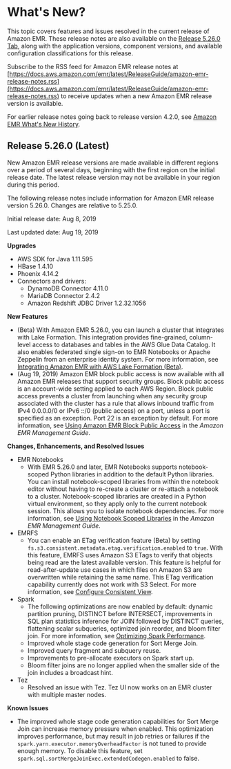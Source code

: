 # What's New?<a name="emr-whatsnew"></a>

This topic covers features and issues resolved in the current release of Amazon EMR\. These release notes are also available on the [Release 5\.26\.0 Tab](emr-release-5x.md#emr-5260-release), along with the application versions, component versions, and available configuration classifications for this release\.

Subscribe to the RSS feed for Amazon EMR release notes at [https://docs.aws.amazon.com/emr/latest/ReleaseGuide/amazon-emr-release-notes.rss](https://docs.aws.amazon.com/emr/latest/ReleaseGuide/amazon-emr-release-notes.rss) to receive updates when a new Amazon EMR release version is available\.

For earlier release notes going back to release version 4\.2\.0, see [Amazon EMR What's New History](emr-whatsnew-history.md)\.

## Release 5\.26\.0 \(Latest\)<a name="emr-5260-whatsnew"></a>

New Amazon EMR release versions are made available in different regions over a period of several days, beginning with the first region on the initial release date\. The latest release version may not be available in your region during this period\.

The following release notes include information for Amazon EMR release version 5\.26\.0\. Changes are relative to 5\.25\.0\.

Initial release date: Aug 8, 2019

Last updated date: Aug 19, 2019

**Upgrades**
+ AWS SDK for Java 1\.11\.595
+ HBase 1\.4\.10
+ Phoenix 4\.14\.2
+ Connectors and drivers:
  + DynamoDB Connector 4\.11\.0
  + MariaDB Connector 2\.4\.2
  + Amazon Redshift JDBC Driver 1\.2\.32\.1056

**New Features**
+ \(Beta\) With Amazon EMR 5\.26\.0, you can launch a cluster that integrates with Lake Formation\. This integration provides fine\-grained, column\-level access to databases and tables in the AWS Glue Data Catalog\. It also enables federated single sign\-on to EMR Notebooks or Apache Zeppelin from an enterprise identity system\. For more information, see [Integrating Amazon EMR with AWS Lake Formation \(Beta\)](https://docs.aws.amazon.com/emr/latest/ManagementGuide/emr-lake-formation.html)\.
+ \(Aug 19, 2019\) Amazon EMR block public access is now available with all Amazon EMR releases that support security groups\. Block public access is an account\-wide setting applied to each AWS Region\. Block public access prevents a cluster from launching when any security group associated with the cluster has a rule that allows inbound traffic from IPv4 0\.0\.0\.0/0 or IPv6 ::/0 \(public access\) on a port, unless a port is specified as an exception\. Port 22 is an exception by default\. For more information, see [Using Amazon EMR Block Public Access](https://docs.aws.amazon.com/emr/latest/ManagementGuide/emr-block-public-access.html) in the *Amazon EMR Management Guide*\.

**Changes, Enhancements, and Resolved Issues**
+ EMR Notebooks
  + With EMR 5\.26\.0 and later, EMR Notebooks supports notebook\-scoped Python libraries in addition to the default Python libraries\. You can install notebook\-scoped libraries from within the notebook editor without having to re\-create a cluster or re\-attach a notebook to a cluster\. Notebook\-scoped libraries are created in a Python virtual environment, so they apply only to the current notebook session\. This allows you to isolate notebook dependencies\. For more information, see [Using Notebook Scoped Libraries](https://docs.aws.amazon.com/emr/latest/ManagementGuide/emr-managed-notebooks-scoped-libraries.html) in the *Amazon EMR Management Guide*\.
+ EMRFS
  + You can enable an ETag verification feature \(Beta\) by setting `fs.s3.consistent.metadata.etag.verification.enabled` to `true`\. With this feature, EMRFS uses Amazon S3 ETags to verify that objects being read are the latest available version\. This feature is helpful for read\-after\-update use cases in which files on Amazon S3 are overwritten while retaining the same name\. This ETag verification capability currently does not work with S3 Select\. For more information, see [Configure Consistent View](https://docs.aws.amazon.com/emr/latest/ManagementGuide/emrfs-configure-consistent-view.html)\.
+ Spark
  + The following optimizations are now enabled by default: dynamic partition pruning, DISTINCT before INTERSECT, improvements in SQL plan statistics inference for JOIN followed by DISTINCT queries, flattening scalar subqueries, optimized join reorder, and bloom filter join\. For more information, see [Optimizing Spark Performance](https://docs.aws.amazon.com/emr/latest/ReleaseGuide/emr-spark-performance.html)\.
  + Improved whole stage code generation for Sort Merge Join\.
  + Improved query fragment and subquery reuse\.
  + Improvements to pre\-allocate executors on Spark start up\.
  + Bloom filter joins are no longer applied when the smaller side of the join includes a broadcast hint\.
+ Tez
  + Resolved an issue with Tez\. Tez UI now works on an EMR cluster with multiple master nodes\.

**Known Issues**
+ The improved whole stage code generation capabilities for Sort Merge Join can increase memory pressure when enabled\. This optimization improves performance, but may result in job retries or failures if the `spark.yarn.executor.memoryOverheadFactor` is not tuned to provide enough memory\. To disable this feature, set `spark.sql.sortMergeJoinExec.extendedCodegen.enabled` to false\.